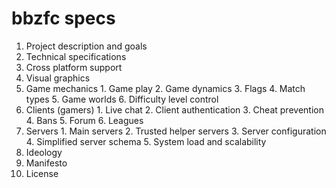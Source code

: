 # bbzfc specs

1. Project description and goals
2. Technical specifications
  1. Cross platform support
  2. Visual graphics
  3. Game mechanics
    1. Game play
    2. Game dynamics
    3. Flags
    4. Match types
    5. Game worlds
    6. Difficulty level control
  4. Clients (gamers)
    1. Live chat
    2. Client authentication
    3. Cheat prevention
    4. Bans
    5. Forum
    6. Leagues
  5. Servers
    1. Main servers
    2. Trusted helper servers
    3. Server configuration
    4. Simplified server schema
    5. System load and scalability
3. Ideology
  1. Manifesto
  2. License
